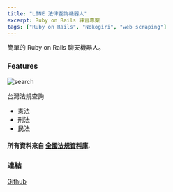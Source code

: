 ```yaml
---
title: "LINE 法律查詢機器人"
excerpt: Ruby on Rails 練習專案
tags: ["Ruby on Rails", "Nokogiri", "web scraping"]
---
```


簡單的 Ruby on Rails 聊天機器人。

### Features

![search](search.png)

台灣法規查詢

-   憲法
-   刑法
-   民法

#### 所有資料來自 [全國法規資料庫](https://law.moj.gov.tw/).

### 連結

[Github](https://github.com/chuang861012/tori-line)
